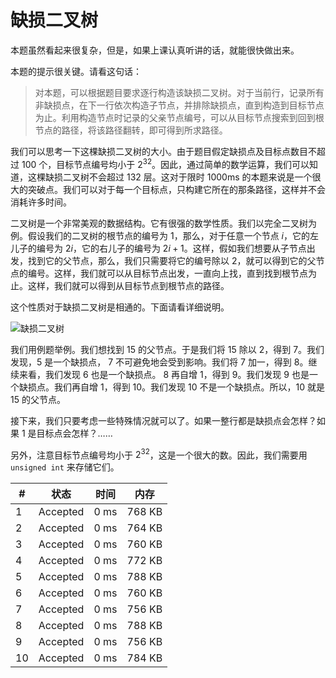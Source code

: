 # 缺损二叉树

本题虽然看起来很复杂，但是，如果上课认真听讲的话，就能很快做出来。

本题的提示很关键。请看这句话：

> 对本题，可以根据题目要求逐行构造该缺损二叉树。对于当前行，记录所有非缺损点，在下一行依次构造子节点，并排除缺损点，直到构造到目标节点为止。利用构造节点时记录的父亲节点编号，可以从目标节点搜索到回到根节点的路径，将该路径翻转，即可得到所求路径。

我们可以思考一下这棵缺损二叉树的大小。由于题目假定缺损点及目标点数目不超过 $100$ 个，目标节点编号均小于 $2^{32}$。因此，通过简单的数学运算，我们可以知道，这棵缺损二叉树不会超过 $132$ 层。这对于限时 1000ms 的本题来说是一个很大的突破点。我们可以对于每一个目标点，只构建它所在的那条路径，这样并不会消耗许多时间。

二叉树是一个非常美观的数据结构。它有很强的数学性质。我们以完全二叉树为例。假设我们的二叉树的根节点的编号为 $1$，那么，对于任意一个节点 $i$，它的左儿子的编号为 $2i$，它的右儿子的编号为 $2i+1$。这样，假如我们想要从子节点出发，找到它的父节点，那么，我们只需要将它的编号除以 $2$，就可以得到它的父节点的编号。这样，我们就可以从目标节点出发，一直向上找，直到找到根节点为止。这样，我们就可以得到从目标节点到根节点的路径。

这个性质对于缺损二叉树是相通的。下面请看详细说明。

![缺损二叉树](http://oj.ee.tsinghua.edu.cn/media/ckeditor_uploads/2023/11/03/4.png)

我们用例题举例。我们想找到 $15$ 的父节点。于是我们将 $15$ 除以 $2$，得到 $7$。我们发现，$5$ 是一个缺损点， $7$ 不可避免地会受到影响。我们将 $7$ 加一，得到 $8$。继续来看，我们发现 $6$ 也是一个缺损点。 $8$ 再自增 $1$，得到 $9$。我们发现 $9$ 也是一个缺损点。我们再自增 $1$，得到 $10$。我们发现 $10$ 不是一个缺损点。所以，$10$ 就是 $15$ 的父节点。

接下来，我们只要考虑一些特殊情况就可以了。如果一整行都是缺损点会怎样？如果 $1$ 是目标点会怎样？……

另外，注意目标节点编号均小于 $2^{32}$，这是一个很大的数。因此，我们需要用 `unsigned int` 来存储它们。

| #   | 状态     | 时间 | 内存   |
| --- | -------- | ---- | ------ |
| 1   | Accepted | 0 ms | 768 KB |
| 2   | Accepted | 0 ms | 764 KB |
| 3   | Accepted | 0 ms | 760 KB |
| 4   | Accepted | 0 ms | 772 KB |
| 5   | Accepted | 0 ms | 788 KB |
| 6   | Accepted | 0 ms | 760 KB |
| 7   | Accepted | 0 ms | 756 KB |
| 8   | Accepted | 0 ms | 788 KB |
| 9   | Accepted | 0 ms | 756 KB |
| 10  | Accepted | 0 ms | 784 KB |
